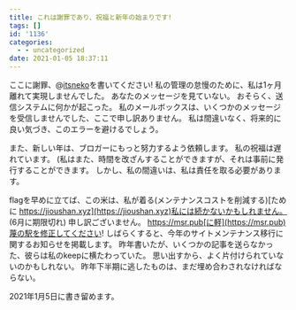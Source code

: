 ```yaml
---
title: これは謝罪であり、祝福と新年の始まりです!
tags: []
id: '1136'
categories:
  - - uncategorized
date: 2021-01-05 18:37:11
---
```


ここに謝罪、@[itsneko](https://nekodeng.gitee.io/)を書いてください! 私の管理の怠慢のために、私は1ヶ月離れて実現しませんでした。 あなたのメッセージを見ていない。 おそらく、送信システムに何かが起こった。 私のメールボックスは、いくつかのメッセージを受信しませんでした、ここで申し訳ありません。 私は間違いなく、将来的に良い気づき、このエラーを避けるでしょう。

また、新しい年は、ブロガーにもっと努力するよう依頼します。 私の祝福は遅れています。 (私はまた、時間を改ざんすることができますが、それは事前に発行することができます。 しかし、私の間違いは、私は責任を取る必要があります。

flagを早めに立てば、この米は、私が着る(メンテナンスコストを削減する)[ために https://jioushan.xyz](https://jioushan.xyz)私には続かないかもしれません。 (6月に期限切れ) 申し訳ございません。 https://msr.pub[に軽](https://msr.pub)蔑の駅を修正してください! しばらくすると、今年のサイトメンテナンス移行に関するお知らせを掲載します。 昨年書いたが、いくつかの記事を送らなかった、彼らは私のkeepに横たわっていた。 思い出すから、よく片付けられていないのかもしれない。 昨年下半期に逃したものは、まだ埋め合わされなければならない。

2021年1月5日に書き留めます。